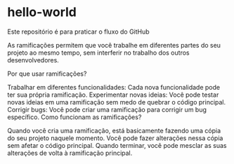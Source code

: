 # hello-world
Este repositório é para praticar o fluxo do GitHub

As ramificações permitem que você trabalhe em diferentes partes do seu projeto ao mesmo tempo, sem interferir no trabalho dos outros desenvolvedores.

Por que usar ramificações?

Trabalhar em diferentes funcionalidades: Cada nova funcionalidade pode ter sua própria ramificação.
Experimentar novas ideias: Você pode testar novas ideias em uma ramificação sem medo de quebrar o código principal.
Corrigir bugs: Você pode criar uma ramificação para corrigir um bug específico.
Como funcionam as ramificações?

Quando você cria uma ramificação, está basicamente fazendo uma cópia do seu projeto naquele momento. Você pode fazer alterações nessa cópia sem afetar o código principal. Quando terminar, você pode mesclar as suas alterações de volta à ramificação principal.
